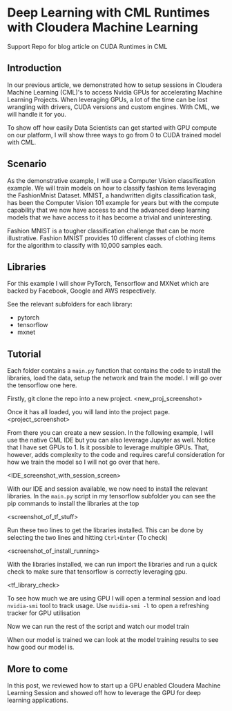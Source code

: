 # Deep Learning with CML Runtimes with Cloudera Machine Learning

Support Repo for blog article on CUDA Runtimes in CML


## Introduction

In our previous article, we demonstrated how to setup sessions in Cloudera Machine Learning (CML)'s to access Nvidia GPUs for accelerating Machine Learning Projects.
When leveraging GPUs, a lot of the time can be lost wrangling with drivers, CUDA versions and custom engines. With CML, we will handle it for you.

To show off how easily Data Scientists can get started with GPU compute on our platform, I will show three ways to go from 0 to CUDA trained model with CML.

## Scenario

As the demonstrative example, I will use a Computer Vision classification example. We will train models on how to classify fashion items leveraging the FashionMnist Dataset. MNIST, a handwritten digits classification task, has been the Computer Vision 101 example for years but with the compute capability that we now have access to and the advanced deep learning models that we have access to it has become a trivial and uninteresting.

Fashion MNIST is a tougher classification challenge that can be more illustrative. Fashion MNIST provides 10 different classes of clothing items for the algorithm to classify with 10,000 samples each.

## Libraries

For this example I will show PyTorch, Tensorflow and MXNet which are backed by Facebook, Google and AWS respectively.

See the relevant subfolders for each library:
- pytorch
- tensorflow
- mxnet

## Tutorial

Each folder contains a `main.py` function that contains the code to install the libraries, load the data, setup the network and train the model. I will go over the tensorflow one here.

Firstly, git clone the repo into a new project.
<new_proj_screenshot>

Once it has all loaded, you will land into the project page.
<project_screenshot>

From there you can create a new session. In the following example, I will use the native CML IDE but you can also leverage Jupyter as well. Notice that I have set GPUs to 1. Is it possible to leverage multiple GPUs. That, however, adds complexity to the code and requires careful consideration for how we train the model so I will not go over that here.

<IDE_screenshot_with_session_screen>

With our IDE and session available, we now need to install the relevant libraries. In the `main.py` script in my tensorflow subfolder you can see the pip commands to install the libraries at the top

<screenshot_of_tf_stuff>

Run these two lines to get the libraries installed. This can be done by selecting the two lines and hitting `Ctrl+Enter` (To check)

<screenshot_of_install_running>

With the libraries installed, we can run import the libraries and run a quick check to make sure that tensorflow is correctly leveraging gpu.

<tf_library_check>

To see how much we are using GPU I will open a terminal session and load `nvidia-smi` tool to track usage. Use `nvidia-smi -l` to open a refreshing tracker for GPU utilisation

<nvidia-smi toolscreen>

Now we can run the rest of the script and watch our model train

<screengrab of model code running>

<screengrab of nvidia-smi with usage>

When our model is trained we can look at the model training results to see how good our model is.

<screengrab of model training result>


## More to come

In this post, we reviewed how to start up a GPU enabled Cloudera Machine Learning Session and showed off how to leverage the GPU for deep learning applications. 